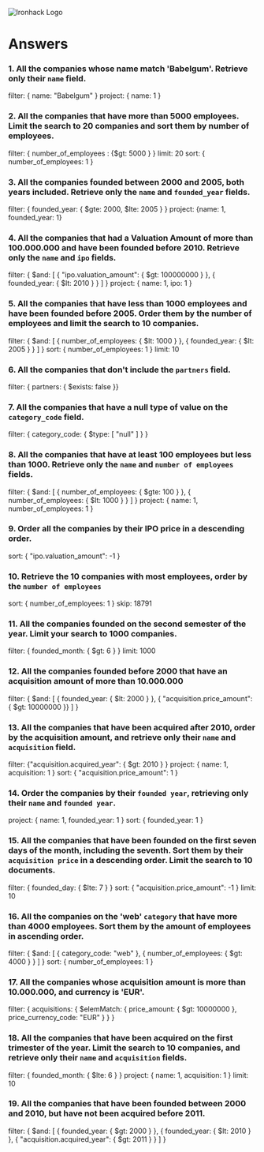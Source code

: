 ![Ironhack Logo](https://i.imgur.com/1QgrNNw.png)

# Answers

### 1. All the companies whose name match 'Babelgum'. Retrieve only their `name` field.

filter: { name: "Babelgum" }
project: { name: 1 }

### 2. All the companies that have more than 5000 employees. Limit the search to 20 companies and sort them by **number of employees**.

filter: { number_of_employees : {$gt: 5000 } }
limit: 20
sort: { number_of_employees: 1 }

### 3. All the companies founded between 2000 and 2005, both years included. Retrieve only the `name` and `founded_year` fields.

filter: { founded_year: { $gte: 2000, $lte: 2005 } }
project: {name: 1, founded_year: 1}

### 4. All the companies that had a Valuation Amount of more than 100.000.000 and have been founded before 2010. Retrieve only the `name` and `ipo` fields.

filter: { $and: [ { "ipo.valuation_amount": { $gt: 100000000 } }, { founded_year: { $lt: 2010 } } ] }
project: { name: 1, ipo: 1 }

### 5. All the companies that have less than 1000 employees and have been founded before 2005. Order them by the number of employees and limit the search to 10 companies.

filter: { $and: [ { number_of_employees: { $lt: 1000 } }, { founded_year: { $lt: 2005 } } ] }
sort: { number_of_employees: 1 }
limit: 10

### 6. All the companies that don't include the `partners` field.

filter: { partners: { $exists: false }}

### 7. All the companies that have a null type of value on the `category_code` field.

filter: { category_code: { $type: [ "null" ] } }

### 8. All the companies that have at least 100 employees but less than 1000. Retrieve only the `name` and `number of employees` fields.

filter: { $and: [ { number_of_employees: { $gte: 100 } }, { number_of_employees: { $lt: 1000 } } ] }
project: { name: 1, number_of_employees: 1 }

### 9. Order all the companies by their IPO price in a descending order.

sort: { "ipo.valuation_amount": -1 }

### 10. Retrieve the 10 companies with most employees, order by the `number of employees`

sort: { number_of_employees: 1 }
skip: 18791

### 11. All the companies founded on the second semester of the year. Limit your search to 1000 companies.

filter: { founded_month: { $gt: 6 } }
limit: 1000

### 12. All the companies founded before 2000 that have an acquisition amount of more than 10.000.000

filter: { $and: [ { founded_year: { $lt: 2000 } }, { "acquisition.price_amount": { $gt: 10000000 }} ] }

### 13. All the companies that have been acquired after 2010, order by the acquisition amount, and retrieve only their `name` and `acquisition` field.

filter: {"acquisition.acquired_year": { $gt: 2010 } }
project: { name: 1, acquisition: 1 }
sort: { "acquisition.price_amount": 1 }

### 14. Order the companies by their `founded year`, retrieving only their `name` and `founded year`.

project: { name: 1, founded_year: 1 }
sort: { founded_year: 1 }

### 15. All the companies that have been founded on the first seven days of the month, including the seventh. Sort them by their `acquisition price` in a descending order. Limit the search to 10 documents.

filter: { founded_day: { $lte: 7 } }
sort: { "acquisition.price_amount": -1 }
limit: 10

### 16. All the companies on the 'web' `category` that have more than 4000 employees. Sort them by the amount of employees in ascending order.

filter: { $and: [ { category_code: "web" }, { number_of_employees: { $gt: 4000 } } ] }
sort: { number_of_employees: 1 }

### 17. All the companies whose acquisition amount is more than 10.000.000, and currency is 'EUR'.

filter: { acquisitions: { $elemMatch: { price_amount: { $gt: 10000000 }, price_currency_code: "EUR" } } }

### 18. All the companies that have been acquired on the first trimester of the year. Limit the search to 10 companies, and retrieve only their `name` and `acquisition` fields.

filter: { founded_month: { $lte: 6 } }
project: { name: 1, acquisition: 1 }
limit: 10

### 19. All the companies that have been founded between 2000 and 2010, but have not been acquired before 2011.

filter: { $and: [ { founded_year: { $gt: 2000 } }, { founded_year: { $lt: 2010 } }, { "acquisition.acquired_year": { $gt: 2011 } } ] }
